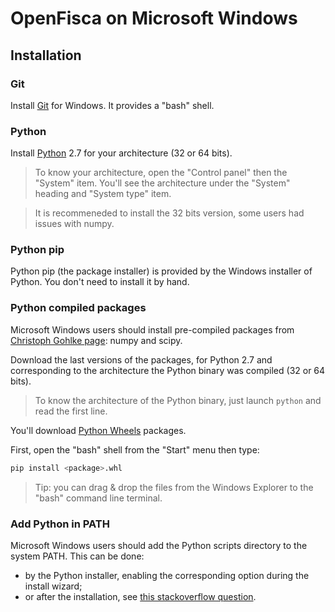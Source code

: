 # OpenFisca on Microsoft Windows

## Installation

### Git

Install [Git](http://www.git-scm.com/) for Windows. It provides a "bash" shell.

### Python

Install [Python](http://www.python.org/) 2.7 for your architecture (32 or 64 bits).

> To know your architecture, open the "Control panel" then the "System" item. You'll see the architecture under the "System" heading and "System type" item.

> It is recommeneded to install the 32 bits version, some users had issues with numpy.

### Python pip

Python pip (the package installer) is provided by the Windows installer of Python. You don't need to install it by hand.

### Python compiled packages

Microsoft Windows users should install pre-compiled packages from
[Christoph Gohlke page](http://www.lfd.uci.edu/~gohlke/pythonlibs/): numpy and scipy.

Download the last versions of the packages, for Python 2.7 and corresponding to the architecture the Python binary was compiled (32 or 64 bits).

> To know the architecture of the Python binary, just launch `python` and read the first line.

You'll download [Python Wheels](https://wheel.readthedocs.org/) packages.

First, open the "bash" shell from the "Start" menu then type:

```bash
pip install <package>.whl
```

> Tip: you can drag & drop the files from the Windows Explorer to the "bash" command line terminal.

### Add Python in PATH

Microsoft Windows users should add the Python scripts directory to the system PATH.
This can be done:

* by the Python installer, enabling the corresponding option during the install wizard;
* or after the installation, see [this stackoverflow question](http://stackoverflow.com/a/20458590).
